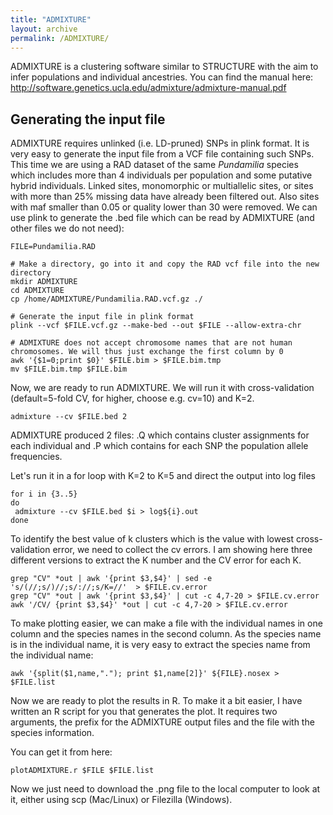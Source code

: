 ```yaml
---
title: "ADMIXTURE"
layout: archive
permalink: /ADMIXTURE/
---
```

ADMIXTURE is a clustering software similar to STRUCTURE with the aim to infer populations and individual ancestries.
You can find the manual here: http://software.genetics.ucla.edu/admixture/admixture-manual.pdf

## Generating the input file
ADMIXTURE requires unlinked (i.e. LD-pruned) SNPs in plink format. It is very easy to generate the input file from a VCF file containing such SNPs. This time we are using a RAD dataset of the same *Pundamilia* species which includes more than 4 individuals per population and some putative hybrid individuals. Linked sites, monomorphic or multiallelic sites, or sites with more than 25% missing data have already been filtered out. Also sites with maf smaller than 0.05 or quality lower than 30 were removed. We can use plink to generate the .bed file which can be read by ADMIXTURE (and other files we do not need):

```shell
FILE=Pundamilia.RAD

# Make a directory, go into it and copy the RAD vcf file into the new directory
mkdir ADMIXTURE
cd ADMIXTURE
cp /home/ADMIXTURE/Pundamilia.RAD.vcf.gz ./

# Generate the input file in plink format
plink --vcf $FILE.vcf.gz --make-bed --out $FILE --allow-extra-chr

# ADMIXTURE does not accept chromosome names that are not human chromosomes. We will thus just exchange the first column by 0
awk '{$1=0;print $0}' $FILE.bim > $FILE.bim.tmp
mv $FILE.bim.tmp $FILE.bim
```
Now, we are ready to run ADMIXTURE. We will run it with cross-validation (default=5-fold CV, for higher, choose e.g. cv=10) and K=2.
```shell
admixture --cv $FILE.bed 2
```
 ADMIXTURE produced 2 files: .Q which contains cluster assignments for each individual and .P which contains for each SNP the population allele frequencies.

Let's run it in a for loop with K=2 to K=5 and direct the output into log files
```shell
for i in {3..5}
do
 admixture --cv $FILE.bed $i > log${i}.out
done
```

To identify the best value of k clusters which is the value with lowest cross-validation error, we need to collect the cv errors. I am showing here three different versions to extract the K number and the CV error for each K.
```shell
grep "CV" *out | awk '{print $3,$4}' | sed -e 's/(//;s/)//;s/://;s/K=//'  > $FILE.cv.error
grep "CV" *out | awk '{print $3,$4}' | cut -c 4,7-20 > $FILE.cv.error
awk '/CV/ {print $3,$4}' *out | cut -c 4,7-20 > $FILE.cv.error
```

To make plotting easier, we can make a file with the individual names in one column and the species names in the second column. As the species name is in the individual name, it is very easy to extract the species name from the individual name:
```shell
awk '{split($1,name,"."); print $1,name[2]}' ${FILE}.nosex > $FILE.list
```
Now we are ready to plot the results in R. To make it a bit easier, I have written an R script for you that generates the plot. It requires two arguments, the prefix for the ADMIXTURE output files and the file with the species information.

You can get it from here:
```shell
plotADMIXTURE.r $FILE $FILE.list
```

Now we just need to download the .png file to the local computer to look at it, either using scp (Mac/Linux) or Filezilla (Windows).
